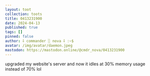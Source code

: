 ```yaml
---
layout: toot
collection: toots
title: 0413231900
date: 2024-04-13
published: true
tags: []
pinned: false
author: ⸸ commander ░ nova ⸸ :~$
avatar: /img/avatar/daemon.jpeg
mastodon: https://mastodon.online/@cmdr_nova/0413231900
---
```


upgraded my website's server and now it idles at 30% memory usage instead of 70% lol

